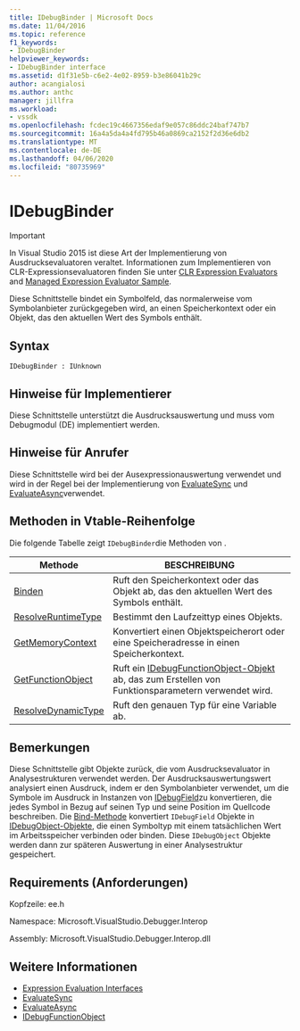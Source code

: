 ```yaml
---
title: IDebugBinder | Microsoft Docs
ms.date: 11/04/2016
ms.topic: reference
f1_keywords:
- IDebugBinder
helpviewer_keywords:
- IDebugBinder interface
ms.assetid: d1f31e5b-c6e2-4e02-8959-b3e86041b29c
author: acangialosi
ms.author: anthc
manager: jillfra
ms.workload:
- vssdk
ms.openlocfilehash: fcdec19c4667356edaf9e057c86ddc24baf747b7
ms.sourcegitcommit: 16a4a5da4a4fd795b46a0869ca2152f2d36e6db2
ms.translationtype: MT
ms.contentlocale: de-DE
ms.lasthandoff: 04/06/2020
ms.locfileid: "80735969"
---
```

# <a name="idebugbinder"></a>IDebugBinder
> [!IMPORTANT]
> In Visual Studio 2015 ist diese Art der Implementierung von Ausdrucksevaluatoren veraltet. Informationen zum Implementieren von CLR-Expressionsevaluatoren finden Sie unter [CLR Expression Evaluators](https://github.com/Microsoft/ConcordExtensibilitySamples/wiki/CLR-Expression-Evaluators) and [Managed Expression Evaluator Sample](https://github.com/Microsoft/ConcordExtensibilitySamples/wiki/Managed-Expression-Evaluator-Sample).

 Diese Schnittstelle bindet ein Symbolfeld, das normalerweise vom Symbolanbieter zurückgegeben wird, an einen Speicherkontext oder ein Objekt, das den aktuellen Wert des Symbols enthält.

## <a name="syntax"></a>Syntax

```
IDebugBinder : IUnknown
```

## <a name="notes-for-implementers"></a>Hinweise für Implementierer
 Diese Schnittstelle unterstützt die Ausdrucksauswertung und muss vom Debugmodul (DE) implementiert werden.

## <a name="notes-for-callers"></a>Hinweise für Anrufer
 Diese Schnittstelle wird bei der Ausexpressionauswertung verwendet und wird in der Regel bei der Implementierung von [EvaluateSync](../../../extensibility/debugger/reference/idebugexpression2-evaluatesync.md) und [EvaluateAsync](../../../extensibility/debugger/reference/idebugexpression2-evaluateasync.md)verwendet.

## <a name="methods-in-vtable-order"></a>Methoden in Vtable-Reihenfolge
 Die folgende Tabelle zeigt `IDebugBinder`die Methoden von .

|Methode|BESCHREIBUNG|
|------------|-----------------|
|[Binden](../../../extensibility/debugger/reference/idebugbinder-bind.md)|Ruft den Speicherkontext oder das Objekt ab, das den aktuellen Wert des Symbols enthält.|
|[ResolveRuntimeType](../../../extensibility/debugger/reference/idebugbinder-resolveruntimetype.md)|Bestimmt den Laufzeittyp eines Objekts.|
|[GetMemoryContext](../../../extensibility/debugger/reference/idebugbinder-getmemorycontext.md)|Konvertiert einen Objektspeicherort oder eine Speicheradresse in einen Speicherkontext.|
|[GetFunctionObject](../../../extensibility/debugger/reference/idebugbinder-getfunctionobject.md)|Ruft ein [IDebugFunctionObject-Objekt](../../../extensibility/debugger/reference/idebugfunctionobject.md) ab, das zum Erstellen von Funktionsparametern verwendet wird.|
|[ResolveDynamicType](../../../extensibility/debugger/reference/idebugbinder-resolvedynamictype.md)|Ruft den genauen Typ für eine Variable ab.|

## <a name="remarks"></a>Bemerkungen
 Diese Schnittstelle gibt Objekte zurück, die vom Ausdrucksevaluator in Analysestrukturen verwendet werden. Der Ausdrucksauswertungswert analysiert einen Ausdruck, indem er den Symbolanbieter verwendet, um die Symbole im Ausdruck in Instanzen von [IDebugField](../../../extensibility/debugger/reference/idebugfield.md)zu konvertieren, die jedes Symbol in Bezug auf seinen Typ und seine Position im Quellcode beschreiben. Die [Bind-Methode](../../../extensibility/debugger/reference/idebugbinder-bind.md) konvertiert `IDebugField` Objekte in [IDebugObject-Objekte,](../../../extensibility/debugger/reference/idebugobject.md) die einen Symboltyp mit einem tatsächlichen Wert im Arbeitsspeicher verbinden oder binden. Diese `IDebugObject` Objekte werden dann zur späteren Auswertung in einer Analysestruktur gespeichert.

## <a name="requirements"></a>Requirements (Anforderungen)
 Kopfzeile: ee.h

 Namespace: Microsoft.VisualStudio.Debugger.Interop

 Assembly: Microsoft.VisualStudio.Debugger.Interop.dll

## <a name="see-also"></a>Weitere Informationen
- [Expression Evaluation Interfaces](../../../extensibility/debugger/reference/expression-evaluation-interfaces.md)
- [EvaluateSync](../../../extensibility/debugger/reference/idebugexpression2-evaluatesync.md)
- [EvaluateAsync](../../../extensibility/debugger/reference/idebugexpression2-evaluateasync.md)
- [IDebugFunctionObject](../../../extensibility/debugger/reference/idebugfunctionobject.md)
